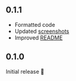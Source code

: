 ## 0.1.1

- Formatted code
- Updated  [screenshots](https://github.com/Nikoro/system_date_time_format/tree/main/screenshots)
- Improved [README](https://github.com/Nikoro/system_date_time_format/blob/main/README.md)

## 0.1.0

Initial release 🎉
